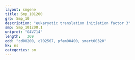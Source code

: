 ```yaml
---
layout: smgene
title: Smp_101200
grp: Smp_10
description: "eukaryotic translation initiation factor 3"
smp: Smp_101200.1
uniprot: "G4V714"
length:   369
cdd: "cd00200, cl02567, pfam00400, smart00320"
kk: ns
categories: sm
---
```

